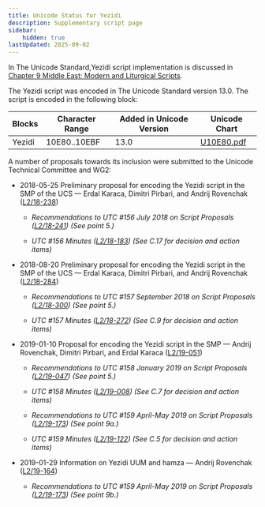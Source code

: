 ```yaml
---
title: Unicode Status for Yezidi
description: Supplementary script page
sidebar:
    hidden: true
lastUpdated: 2025-09-02
---
```


In The Unicode Standard,Yezidi script implementation is discussed in [Chapter 9 Middle East: Modern and Liturgical Scripts](http://www.unicode.org/versions/latest/ch09.pdf).

[comment]: # (end of intro)

[comment]: # (start of blocks)

The Yezidi script was encoded in The Unicode Standard version 13.0. The script is encoded in the following block:

| Blocks | Character Range | Added in Unicode Version | Unicode Chart |
| ------ | --------------- | ------------------------ | ------------- |
| Yezidi  | 10E80..10EBF | 13.0 | [U10E80.pdf](https://www.unicode.org/charts/PDF/U10E80.pdf) |

[comment]: # (end of blocks)

[comment]: # (start of chars)



[comment]: # (end of chars)

[comment]: # (start of rest)

A number of proposals towards its inclusion were submitted to the Unicode Technical Committee and WG2:

- 2018-05-25 Preliminary proposal for encoding the Yezidi script in the SMP of the UCS — Erdal Karaca, Dimitri Pirbari, and Andrij Rovenchak     ([L2/18-238](http://www.unicode.org/cgi-bin/GetMatchingDocs.pl?L2/18-238))

  - _Recommendations to UTC #156 July 2018 on Script Proposals ([L2/18-241](http://www.unicode.org/L2/L2018/18241-script-ad-hoc.pdf)) (See point 5.)_

  - _UTC #156 Minutes ([L2/18-183](http://www.unicode.org/L2/L2018/18183.htm)) (See C.17 for decision and action items)_

- 2018-08-20 Preliminary proposal for encoding the Yezidi script in the SMP of the UCS — Erdal Karaca, Dimitri Pirbari, and Andrij Rovenchak     ([L2/18-284](http://www.unicode.org/cgi-bin/GetMatchingDocs.pl?L2/18-284))

  - _Recommendations to UTC #157 September 2018 on Script Proposals ([L2/18-300](http://www.unicode.org/L2/L2018/18300-script-ad-hoc-rec.pdf)) (See point 5.)_

  - _UTC #157 Minutes ([L2/18-272](http://www.unicode.org/L2/L2018/18272.htm)) (See C.9 for decision and action items)_

- 2019-01-10 Proposal for encoding the Yezidi script in the SMP — Andrij Rovenchak, Dimitri Pirbari, and Erdal Karaca ([L2/19-051](http://www.unicode.org/cgi-bin/GetMatchingDocs.pl?L2/19-051))

  - _Recommendations to UTC #158 January 2019 on Script Proposals ([L2/19-047](https://www.unicode.org/L2/L2019/19047-script-adhoc-recs.pdf)) (See point 5.)_

  - _UTC #158 Minutes ([L2/19-008](https://www.unicode.org/L2/L2019/19008.htm)) (See C.7 for decision and action items)_

  - _Recommendations to UTC #159 April-May 2019 on Script Proposals ([L2/19-173](http://www.unicode.org/L2/L2019/19173-script-adhoc-recs.pdf)) (See point 9a.)_

  - _UTC #159 Minutes ([L2/19-122](http://www.unicode.org/L2/L2019/19122.htm)) (See C.5 for decision and action items)_

- 2019-01-29 Information on Yezidi UUM and hamza — Andrij Rovenchak ([L2/19-164](http://www.unicode.org/cgi-bin/GetMatchingDocs.pl?L2/19-164))

  - _Recommendations to UTC #159 April-May 2019 on Script Proposals ([L2/19-173](http://www.unicode.org/L2/L2019/19173-script-adhoc-recs.pdf)) (See point 9b.)_
